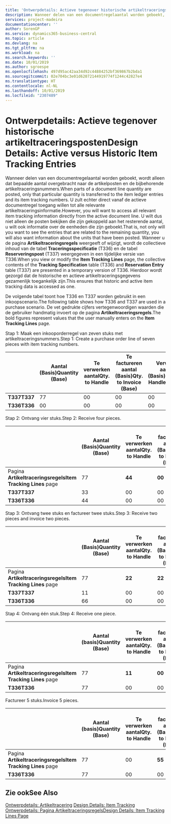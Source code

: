 ```yaml
---
title: 'Ontwerpdetails: Actieve tegenover historische artikeltraceringsposten | Microsoft Docs'
description: Wanneer delen van een documentregelaantal worden geboekt, wordt alleen dat bepaalde aantal overgebracht naar de artikelposten en de bijbehorende artikeltraceringsnummers. U zult echter direct vanaf de actieve documentregel toegang willen tot alle relevante artikeltraceringsinformatie. U wilt dus niet alleen de posten bekijken die zijn gekoppeld aan het resterende aantal, u wilt ook informatie over de eenheden die zijn geboekt. Wanneer u de pagina **Artikeltraceringsregels** weergeeft of wijzigt, wordt de collectieve inhoud van de tabel **Traceringsspecificatie** (T336) en de tabel **Reserveringspost** (T337) weergegeven in een tijdelijke versie van T336. Hierdoor wordt gezorgd dat de historische en actieve artikeltraceringsgegevens gezamenlijk toegankelijk zijn.
services: project-madeira
documentationcenter: ''
author: SorenGP
ms.service: dynamics365-business-central
ms.topic: article
ms.devlang: na
ms.tgt_pltfrm: na
ms.workload: na
ms.search.keywords: ''
ms.date: 10/01/2019
ms.author: sgroespe
ms.openlocfilehash: 497d95ac42aa34d92c44884252bf369867b2bda1
ms.sourcegitcommit: 02e704bc3e01d62072144919774f1244c42827e4
ms.translationtype: HT
ms.contentlocale: nl-NL
ms.lasthandoff: 10/01/2019
ms.locfileid: "2307489"
---
```

# <a name="design-details-active-versus-historic-item-tracking-entries"></a><span data-ttu-id="42150-107">Ontwerpdetails: Actieve tegenover historische artikeltraceringsposten</span><span class="sxs-lookup"><span data-stu-id="42150-107">Design Details: Active versus Historic Item Tracking Entries</span></span>
<span data-ttu-id="42150-108">Wanneer delen van een documentregelaantal worden geboekt, wordt alleen dat bepaalde aantal overgebracht naar de artikelposten en de bijbehorende artikeltraceringsnummers.</span><span class="sxs-lookup"><span data-stu-id="42150-108">When parts of a document line quantity are posted, only that particular quantity is transferred to the item ledger entries and its item tracking numbers.</span></span> <span data-ttu-id="42150-109">U zult echter direct vanaf de actieve documentregel toegang willen tot alle relevante artikeltraceringsinformatie.</span><span class="sxs-lookup"><span data-stu-id="42150-109">However, you will want to access all relevant item tracking information directly from the active document line.</span></span> <span data-ttu-id="42150-110">U wilt dus niet alleen de posten bekijken die zijn gekoppeld aan het resterende aantal, u wilt ook informatie over de eenheden die zijn geboekt.</span><span class="sxs-lookup"><span data-stu-id="42150-110">That is, not only will you want to see the entries that are related to the remaining quantity, you will also want information about the units that have been posted.</span></span> <span data-ttu-id="42150-111">Wanneer u de pagina **Artikeltraceringsregels** weergeeft of wijzigt, wordt de collectieve inhoud van de tabel **Traceringsspecificatie** (T336) en de tabel **Reserveringspost** (T337) weergegeven in een tijdelijke versie van T336.</span><span class="sxs-lookup"><span data-stu-id="42150-111">When you view or modify the **Item Tracking Lines** page, the collective contents of the **Tracking Specification** table (T336) and **Reservation Entry** table (T337) are presented in a temporary version of T336.</span></span> <span data-ttu-id="42150-112">Hierdoor wordt gezorgd dat de historische en actieve artikeltraceringsgegevens gezamenlijk toegankelijk zijn.</span><span class="sxs-lookup"><span data-stu-id="42150-112">This ensures that historic and active item tracking data is accessed as one.</span></span>  

 <span data-ttu-id="42150-113">De volgende tabel toont hoe T336 en T337 worden gebruikt in een inkoopscenario.</span><span class="sxs-lookup"><span data-stu-id="42150-113">The following table shows how T336 and T337 are used in a purchase scenario.</span></span> <span data-ttu-id="42150-114">De vet gedrukte cijfers vertegenwoordigen waarden die de gebruiker handmatig invoert op de pagina **Artikeltraceringsregels**.</span><span class="sxs-lookup"><span data-stu-id="42150-114">The bold figures represent values that the user manually enters on the **Item Tracking Lines** page.</span></span>  

 <span data-ttu-id="42150-115">Stap 1: Maak een inkooporderregel van zeven stuks met artikeltraceringsnummers.</span><span class="sxs-lookup"><span data-stu-id="42150-115">Step 1: Create a purchase order line of seven pieces with item tracking numbers.</span></span>  

||<span data-ttu-id="42150-116">**Aantal (Basis)**</span><span class="sxs-lookup"><span data-stu-id="42150-116">**Quantity (Base)**</span></span>|<span data-ttu-id="42150-117">**Te verwerken aantal**</span><span class="sxs-lookup"><span data-stu-id="42150-117">**Qty. to Handle**</span></span>|<span data-ttu-id="42150-118">**Te factureren aantal (Basis)**</span><span class="sxs-lookup"><span data-stu-id="42150-118">**Qty. to Invoice (Base)**</span></span>|<span data-ttu-id="42150-119">**Verwerkt aantal (Basis)**</span><span class="sxs-lookup"><span data-stu-id="42150-119">**Quantity Handled (Base)**</span></span>|<span data-ttu-id="42150-120">**Gefactureerd aantal (Basis)**</span><span class="sxs-lookup"><span data-stu-id="42150-120">**Quantity Invoiced (Base)**</span></span>|  
|-|----------------------------------------------|--------------------------------------------|------------------------------------------------------|-------------------------------------------------------|--------------------------------------------------------|  
|<span data-ttu-id="42150-121">**T337**</span><span class="sxs-lookup"><span data-stu-id="42150-121">**T337**</span></span>|<span data-ttu-id="42150-122">7</span><span class="sxs-lookup"><span data-stu-id="42150-122">7</span></span>|<span data-ttu-id="42150-123">0</span><span class="sxs-lookup"><span data-stu-id="42150-123">0</span></span>|<span data-ttu-id="42150-124">0</span><span class="sxs-lookup"><span data-stu-id="42150-124">0</span></span>|<span data-ttu-id="42150-125">0</span><span class="sxs-lookup"><span data-stu-id="42150-125">0</span></span>|<span data-ttu-id="42150-126">0</span><span class="sxs-lookup"><span data-stu-id="42150-126">0</span></span>|  
|<span data-ttu-id="42150-127">**T336**</span><span class="sxs-lookup"><span data-stu-id="42150-127">**T336**</span></span>|<span data-ttu-id="42150-128">0</span><span class="sxs-lookup"><span data-stu-id="42150-128">0</span></span>|<span data-ttu-id="42150-129">0</span><span class="sxs-lookup"><span data-stu-id="42150-129">0</span></span>|<span data-ttu-id="42150-130">0</span><span class="sxs-lookup"><span data-stu-id="42150-130">0</span></span>|<span data-ttu-id="42150-131">0</span><span class="sxs-lookup"><span data-stu-id="42150-131">0</span></span>|<span data-ttu-id="42150-132">0</span><span class="sxs-lookup"><span data-stu-id="42150-132">0</span></span>|  

 <span data-ttu-id="42150-133">Stap 2: Ontvang vier stuks.</span><span class="sxs-lookup"><span data-stu-id="42150-133">Step 2: Receive four pieces.</span></span>  

||<span data-ttu-id="42150-134">**Aantal (Basis)**</span><span class="sxs-lookup"><span data-stu-id="42150-134">**Quantity (Base)**</span></span>|<span data-ttu-id="42150-135">**Te verwerken aantal**</span><span class="sxs-lookup"><span data-stu-id="42150-135">**Qty. to Handle**</span></span>|<span data-ttu-id="42150-136">**Te factureren aantal (Basis)**</span><span class="sxs-lookup"><span data-stu-id="42150-136">**Qty. to Invoice (Base)**</span></span>|<span data-ttu-id="42150-137">**Verwerkt aantal (Basis)**</span><span class="sxs-lookup"><span data-stu-id="42150-137">**Quantity Handled (Base)**</span></span>|<span data-ttu-id="42150-138">**Gefactureerd aantal (Basis)**</span><span class="sxs-lookup"><span data-stu-id="42150-138">**Quantity Invoiced (Base)**</span></span>|  
|-|----------------------------------------------|--------------------------------------------|------------------------------------------------------|-------------------------------------------------------|--------------------------------------------------------|  
|<span data-ttu-id="42150-139">Pagina **Artikeltraceringsregels**</span><span class="sxs-lookup"><span data-stu-id="42150-139">**Item Tracking Lines** page</span></span>|<span data-ttu-id="42150-140">7</span><span class="sxs-lookup"><span data-stu-id="42150-140">7</span></span>|<span data-ttu-id="42150-141">**4**</span><span class="sxs-lookup"><span data-stu-id="42150-141">**4**</span></span>|<span data-ttu-id="42150-142">**0**</span><span class="sxs-lookup"><span data-stu-id="42150-142">**0**</span></span>|<span data-ttu-id="42150-143">0</span><span class="sxs-lookup"><span data-stu-id="42150-143">0</span></span>|<span data-ttu-id="42150-144">0</span><span class="sxs-lookup"><span data-stu-id="42150-144">0</span></span>|  
|<span data-ttu-id="42150-145">**T337**</span><span class="sxs-lookup"><span data-stu-id="42150-145">**T337**</span></span>|<span data-ttu-id="42150-146">3</span><span class="sxs-lookup"><span data-stu-id="42150-146">3</span></span>|<span data-ttu-id="42150-147">0</span><span class="sxs-lookup"><span data-stu-id="42150-147">0</span></span>|<span data-ttu-id="42150-148">0</span><span class="sxs-lookup"><span data-stu-id="42150-148">0</span></span>|<span data-ttu-id="42150-149">0</span><span class="sxs-lookup"><span data-stu-id="42150-149">0</span></span>|<span data-ttu-id="42150-150">0</span><span class="sxs-lookup"><span data-stu-id="42150-150">0</span></span>|  
|<span data-ttu-id="42150-151">**T336**</span><span class="sxs-lookup"><span data-stu-id="42150-151">**T336**</span></span>|<span data-ttu-id="42150-152">4</span><span class="sxs-lookup"><span data-stu-id="42150-152">4</span></span>|<span data-ttu-id="42150-153">0</span><span class="sxs-lookup"><span data-stu-id="42150-153">0</span></span>|<span data-ttu-id="42150-154">0</span><span class="sxs-lookup"><span data-stu-id="42150-154">0</span></span>|<span data-ttu-id="42150-155">4</span><span class="sxs-lookup"><span data-stu-id="42150-155">4</span></span>|<span data-ttu-id="42150-156">0</span><span class="sxs-lookup"><span data-stu-id="42150-156">0</span></span>|  

 <span data-ttu-id="42150-157">Stap 3: Ontvang twee stuks en factureer twee stuks.</span><span class="sxs-lookup"><span data-stu-id="42150-157">Step 3: Receive two pieces and invoice two pieces.</span></span>  

||<span data-ttu-id="42150-158">**Aantal (Basis)**</span><span class="sxs-lookup"><span data-stu-id="42150-158">**Quantity (Base)**</span></span>|<span data-ttu-id="42150-159">**Te verwerken aantal**</span><span class="sxs-lookup"><span data-stu-id="42150-159">**Qty. to Handle**</span></span>|<span data-ttu-id="42150-160">**Te factureren aantal (Basis)**</span><span class="sxs-lookup"><span data-stu-id="42150-160">**Qty. to Invoice (Base)**</span></span>|<span data-ttu-id="42150-161">**Verwerkt aantal (Basis)**</span><span class="sxs-lookup"><span data-stu-id="42150-161">**Quantity Handled (Base)**</span></span>|<span data-ttu-id="42150-162">**Gefactureerd aantal (Basis)**</span><span class="sxs-lookup"><span data-stu-id="42150-162">**Quantity Invoiced (Base)**</span></span>|  
|-|----------------------------------------------|--------------------------------------------|------------------------------------------------------|-------------------------------------------------------|--------------------------------------------------------|  
|<span data-ttu-id="42150-163">Pagina **Artikeltraceringsregels**</span><span class="sxs-lookup"><span data-stu-id="42150-163">**Item Tracking Lines** page</span></span>|<span data-ttu-id="42150-164">7</span><span class="sxs-lookup"><span data-stu-id="42150-164">7</span></span>|<span data-ttu-id="42150-165">**2**</span><span class="sxs-lookup"><span data-stu-id="42150-165">**2**</span></span>|<span data-ttu-id="42150-166">**2**</span><span class="sxs-lookup"><span data-stu-id="42150-166">**2**</span></span>|<span data-ttu-id="42150-167">4</span><span class="sxs-lookup"><span data-stu-id="42150-167">4</span></span>|<span data-ttu-id="42150-168">0</span><span class="sxs-lookup"><span data-stu-id="42150-168">0</span></span>|  
|<span data-ttu-id="42150-169">**T337**</span><span class="sxs-lookup"><span data-stu-id="42150-169">**T337**</span></span>|<span data-ttu-id="42150-170">1</span><span class="sxs-lookup"><span data-stu-id="42150-170">1</span></span>|<span data-ttu-id="42150-171">0</span><span class="sxs-lookup"><span data-stu-id="42150-171">0</span></span>|<span data-ttu-id="42150-172">0</span><span class="sxs-lookup"><span data-stu-id="42150-172">0</span></span>|<span data-ttu-id="42150-173">0</span><span class="sxs-lookup"><span data-stu-id="42150-173">0</span></span>|<span data-ttu-id="42150-174">0</span><span class="sxs-lookup"><span data-stu-id="42150-174">0</span></span>|  
|<span data-ttu-id="42150-175">**T336**</span><span class="sxs-lookup"><span data-stu-id="42150-175">**T336**</span></span>|<span data-ttu-id="42150-176">6</span><span class="sxs-lookup"><span data-stu-id="42150-176">6</span></span>|<span data-ttu-id="42150-177">0</span><span class="sxs-lookup"><span data-stu-id="42150-177">0</span></span>|<span data-ttu-id="42150-178">0</span><span class="sxs-lookup"><span data-stu-id="42150-178">0</span></span>|<span data-ttu-id="42150-179">6</span><span class="sxs-lookup"><span data-stu-id="42150-179">6</span></span>|<span data-ttu-id="42150-180">2</span><span class="sxs-lookup"><span data-stu-id="42150-180">2</span></span>|  

 <span data-ttu-id="42150-181">Stap 4: Ontvang één stuk.</span><span class="sxs-lookup"><span data-stu-id="42150-181">Step 4: Receive one piece.</span></span>  

||<span data-ttu-id="42150-182">**Aantal (basis)**</span><span class="sxs-lookup"><span data-stu-id="42150-182">**Quantity (Base)**</span></span>|<span data-ttu-id="42150-183">**Te verwerken aantal**</span><span class="sxs-lookup"><span data-stu-id="42150-183">**Qty. to Handle**</span></span>|<span data-ttu-id="42150-184">**Te factureren aantal (Basis)**</span><span class="sxs-lookup"><span data-stu-id="42150-184">**Qty. to Invoice (Base)**</span></span>|<span data-ttu-id="42150-185">**Verwerkt aantal (Basis)**</span><span class="sxs-lookup"><span data-stu-id="42150-185">**Quantity Handled (Base)**</span></span>|<span data-ttu-id="42150-186">**Gefactureerd aantal (Basis)**</span><span class="sxs-lookup"><span data-stu-id="42150-186">**Quantity Invoiced (Base)**</span></span>|  
|-|----------------------------------------------|--------------------------------------------|------------------------------------------------------|-------------------------------------------------------|--------------------------------------------------------|  
|<span data-ttu-id="42150-187">Pagina **Artikeltraceringsregels**</span><span class="sxs-lookup"><span data-stu-id="42150-187">**Item Tracking Lines** page</span></span>|<span data-ttu-id="42150-188">7</span><span class="sxs-lookup"><span data-stu-id="42150-188">7</span></span>|<span data-ttu-id="42150-189">**1**</span><span class="sxs-lookup"><span data-stu-id="42150-189">**1**</span></span>|<span data-ttu-id="42150-190">**0**</span><span class="sxs-lookup"><span data-stu-id="42150-190">**0**</span></span>|<span data-ttu-id="42150-191">6</span><span class="sxs-lookup"><span data-stu-id="42150-191">6</span></span>|<span data-ttu-id="42150-192">2</span><span class="sxs-lookup"><span data-stu-id="42150-192">2</span></span>|  
|<span data-ttu-id="42150-193">**T336**</span><span class="sxs-lookup"><span data-stu-id="42150-193">**T336**</span></span>|<span data-ttu-id="42150-194">7</span><span class="sxs-lookup"><span data-stu-id="42150-194">7</span></span>|<span data-ttu-id="42150-195">0</span><span class="sxs-lookup"><span data-stu-id="42150-195">0</span></span>|<span data-ttu-id="42150-196">0</span><span class="sxs-lookup"><span data-stu-id="42150-196">0</span></span>|<span data-ttu-id="42150-197">7</span><span class="sxs-lookup"><span data-stu-id="42150-197">7</span></span>|<span data-ttu-id="42150-198">2</span><span class="sxs-lookup"><span data-stu-id="42150-198">2</span></span>|  

 <span data-ttu-id="42150-199">Factureer 5 stuks.</span><span class="sxs-lookup"><span data-stu-id="42150-199">Invoice 5 pieces.</span></span>  

||<span data-ttu-id="42150-200">**Aantal (basis)**</span><span class="sxs-lookup"><span data-stu-id="42150-200">**Quantity (Base)**</span></span>|<span data-ttu-id="42150-201">**Te verwerken aantal**</span><span class="sxs-lookup"><span data-stu-id="42150-201">**Qty. to Handle**</span></span>|<span data-ttu-id="42150-202">**Te factureren aantal (Basis)**</span><span class="sxs-lookup"><span data-stu-id="42150-202">**Qty. to Invoice (Base)**</span></span>|<span data-ttu-id="42150-203">**Verwerkt aantal (Basis)**</span><span class="sxs-lookup"><span data-stu-id="42150-203">**Quantity Handled (Base)**</span></span>|<span data-ttu-id="42150-204">**Gefactureerd aantal (Basis)**</span><span class="sxs-lookup"><span data-stu-id="42150-204">**Quantity Invoiced (Base)**</span></span>|  
|-|----------------------------------------------|--------------------------------------------|------------------------------------------------------|-------------------------------------------------------|--------------------------------------------------------|  
|<span data-ttu-id="42150-205">Pagina **Artikeltraceringsregels**</span><span class="sxs-lookup"><span data-stu-id="42150-205">**Item Tracking Lines** page</span></span>|<span data-ttu-id="42150-206">7</span><span class="sxs-lookup"><span data-stu-id="42150-206">7</span></span>|<span data-ttu-id="42150-207">0</span><span class="sxs-lookup"><span data-stu-id="42150-207">0</span></span>|<span data-ttu-id="42150-208">**5**</span><span class="sxs-lookup"><span data-stu-id="42150-208">**5**</span></span>|<span data-ttu-id="42150-209">7</span><span class="sxs-lookup"><span data-stu-id="42150-209">7</span></span>|<span data-ttu-id="42150-210">2</span><span class="sxs-lookup"><span data-stu-id="42150-210">2</span></span>|  
|<span data-ttu-id="42150-211">**T336**</span><span class="sxs-lookup"><span data-stu-id="42150-211">**T336**</span></span>|<span data-ttu-id="42150-212">7</span><span class="sxs-lookup"><span data-stu-id="42150-212">7</span></span>|<span data-ttu-id="42150-213">0</span><span class="sxs-lookup"><span data-stu-id="42150-213">0</span></span>|<span data-ttu-id="42150-214">0</span><span class="sxs-lookup"><span data-stu-id="42150-214">0</span></span>|<span data-ttu-id="42150-215">7</span><span class="sxs-lookup"><span data-stu-id="42150-215">7</span></span>|<span data-ttu-id="42150-216">7</span><span class="sxs-lookup"><span data-stu-id="42150-216">7</span></span>|  

## <a name="see-also"></a><span data-ttu-id="42150-217">Zie ook</span><span class="sxs-lookup"><span data-stu-id="42150-217">See Also</span></span>  
 <span data-ttu-id="42150-218">[Ontwerpdetails: Artikeltracering](design-details-item-tracking.md) </span><span class="sxs-lookup"><span data-stu-id="42150-218">[Design Details: Item Tracking](design-details-item-tracking.md) </span></span>  
 [<span data-ttu-id="42150-219">Ontwerpdetails: Pagina Artikeltraceringsregels</span><span class="sxs-lookup"><span data-stu-id="42150-219">Design Details: Item Tracking Lines Page</span></span>](design-details-item-tracking-lines-window.md)
